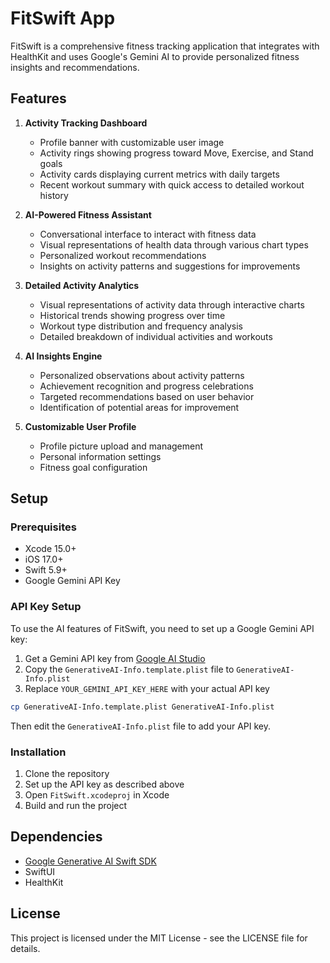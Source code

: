 # FitSwift App

FitSwift is a comprehensive fitness tracking application that integrates with HealthKit and uses Google's Gemini AI to provide personalized fitness insights and recommendations.

## Features

1. **Activity Tracking Dashboard**
   - Profile banner with customizable user image
   - Activity rings showing progress toward Move, Exercise, and Stand goals
   - Activity cards displaying current metrics with daily targets
   - Recent workout summary with quick access to detailed workout history

2. **AI-Powered Fitness Assistant**
   - Conversational interface to interact with fitness data
   - Visual representations of health data through various chart types
   - Personalized workout recommendations
   - Insights on activity patterns and suggestions for improvements

3. **Detailed Activity Analytics**
   - Visual representations of activity data through interactive charts
   - Historical trends showing progress over time
   - Workout type distribution and frequency analysis
   - Detailed breakdown of individual activities and workouts

4. **AI Insights Engine**
   - Personalized observations about activity patterns
   - Achievement recognition and progress celebrations
   - Targeted recommendations based on user behavior
   - Identification of potential areas for improvement

5. **Customizable User Profile**
   - Profile picture upload and management
   - Personal information settings
   - Fitness goal configuration

## Setup

### Prerequisites
- Xcode 15.0+
- iOS 17.0+
- Swift 5.9+
- Google Gemini API Key

### API Key Setup
To use the AI features of FitSwift, you need to set up a Google Gemini API key:

1. Get a Gemini API key from [Google AI Studio](https://ai.google.dev/)
2. Copy the `GenerativeAI-Info.template.plist` file to `GenerativeAI-Info.plist`
3. Replace `YOUR_GEMINI_API_KEY_HERE` with your actual API key

```bash
cp GenerativeAI-Info.template.plist GenerativeAI-Info.plist
```

Then edit the `GenerativeAI-Info.plist` file to add your API key.

### Installation
1. Clone the repository
2. Set up the API key as described above
3. Open `FitSwift.xcodeproj` in Xcode
4. Build and run the project

## Dependencies
- [Google Generative AI Swift SDK](https://github.com/google/generative-ai-swift)
- SwiftUI
- HealthKit

## License
This project is licensed under the MIT License - see the LICENSE file for details.
